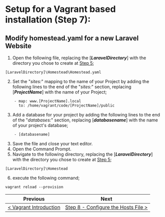 # Setup for a Vagrant based installation (Step 7):

## Modify homestead.yaml for a new Laravel Website

1. Open the following file, replacing the [**_LaravelDirectory_**] with the directory you chose to create at [Step 5](vagrant-5.md);
  
```
[LaravelDirectory]\Homestead\Homestead.yaml
```

2. Set the "_sites:_" mapping to the name of your Project by adding the following lines to the end of the "_sites:_" section, replacing [**_ProjectName_**] with the name of your Project;

```
    - map: www.[ProjectName].local
      to: /home/vagrant/code/[ProjectName]/public
```

3. Add a database for your project by adding the following lines to the end of the "_databases:_" section, replacing [**_databasename_**] with the name of your project's database;

```
    - [databasename]
```

3. Save the file and close your text editor.
4. Open the Command Prompt.
5. Navigate to the following directory, replacing the [**_LaravelDirectory_**] with the directory you chose to create at [Step 5](vagrant-5.md);
  
```
[LaravelDirectory]\Homestead
```
6. execute the following command;

```
vagrant reload --provision
```

| Previous | Next |
| -------- | ---- |
| [< Vagrant Introduction](README.md) | [Step 8 - Configure the Hosts File >](vagrant-8-newsite.md) |